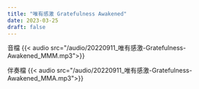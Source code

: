 ```yaml
---
title: "唯有感激 Gratefulness Awakened"
date: 2023-03-25
draft: false
---
```


音檔
{{< audio src="/audio/20220911_唯有感激-Gratefulness-Awakened_MMM.mp3">}}

伴奏檔
{{< audio src="/audio/20220911_唯有感激-Gratefulness-Awakened_MMA.mp3">}}